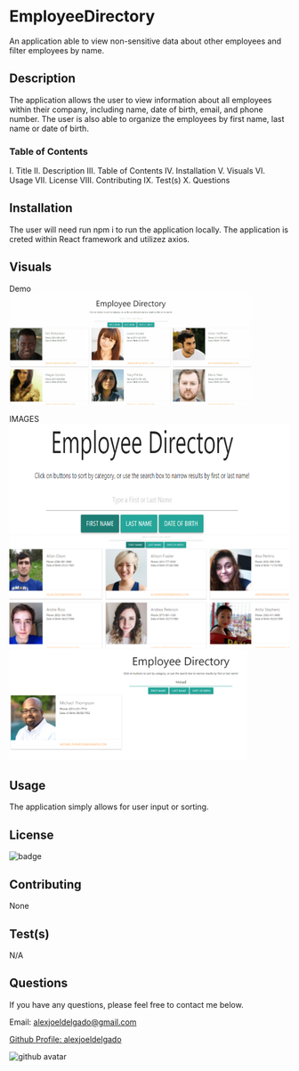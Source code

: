 # EmployeeDirectory
An application able to view non-sensitive data about other employees and filter employees by name.

## Description
The application allows the user to view information about all employees within their company, including name, date of birth, email, and phone number. The user is also able to organize the employees by first name, last name or date of birth.

### Table of Contents
I. Title
II. Description
III. Table of Contents
IV. Installation
V. Visuals
VI. Usage
VII. License
VIII. Contributing
IX. Test(s)
X. Questions
    
## Installation
The user will need run npm i to run the application locally. The application is creted within React framework and utilizez axios.

## Visuals

Demo
<br>
<img src='./public/assets/images/demo.gif' alt='demo' height='200px'>

IMAGES
<br>
<img src='./public/assets/images/ss1.PNG' alt='screenshot1' height='200px'>
<img src='./public/assets/images/ss2.PNG' alt='screenshot2' height='200px'>
<img src='./public/assets/images/ss3.PNG' alt='screenshot3' height='200px'>
    
## Usage
The application simply allows for user input or sorting. 

## License
<img src='https://img.shields.io/badge/License-MIT-black' alt='badge'>
    
## Contributing
None

## Test(s)
N/A

## Questions
If you have any questions, please feel free to contact me below.

Email: alexjoeldelgado@gmail.com

<a href='https://github.com/alexjoeldelgado'>Github Profile: alexjoeldelgado</a>

<img src='https://avatars2.githubusercontent.com/u/55860772?v=4' height='200px' alt='github avatar'>

